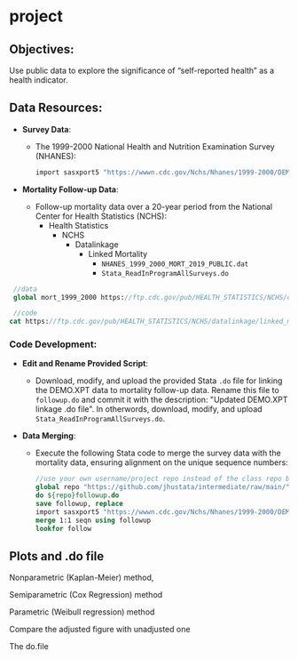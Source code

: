 # project

## Objectives:

Use public data to explore the significance of “self-reported health” as a health indicator.

## Data Resources:

- **Survey Data**:
  - The 1999-2000 National Health and Nutrition Examination Survey (NHANES):
    ```stata
    import sasxport5 "https://wwwn.cdc.gov/Nchs/Nhanes/1999-2000/DEMO.XPT", clear
    ```

- **Mortality Follow-up Data**:
  - Follow-up mortality data over a 20-year period from the National Center for Health Statistics (NCHS):
     - Health Statistics
        - NCHS
           - Datalinkage
              - Linked Mortality
                 - `NHANES_1999_2000_MORT_2019_PUBLIC.dat`
                 - `Stata_ReadInProgramAllSurveys.do`
                 
                             
```stata
 //data
 global mort_1999_2000 https://ftp.cdc.gov/pub/HEALTH_STATISTICS/NCHS/datalinkage/linked_mortality/NHANES_1999_2000_MORT_2019_PUBLIC.dat

 //code
cat https://ftp.cdc.gov/pub/HEALTH_STATISTICS/NCHS/datalinkage/linked_mortality/Stata_ReadInProgramAllSurveys.do
 ```

### Code Development:

- **Edit and Rename Provided Script**:
  - Download, modify, and upload the provided Stata `.do` file for linking the DEMO.XPT data to mortality follow-up data. Rename this file to `followup.do` and commit it with the description: "Updated DEMO.XPT linkage .do file". In otherwords, download, modify, and upload `Stata_ReadInProgramAllSurveys.do`.

- **Data Merging**:
  - Execute the following Stata code to merge the survey data with the mortality data, ensuring alignment on the unique sequence numbers:
    ```stata
    //use your own username/project repo instead of the class repo below
    global repo "https://github.com/jhustata/intermediate/raw/main/"
    do ${repo}followup.do
    save followup, replace 
    import sasxport5 "https://wwwn.cdc.gov/Nchs/Nhanes/1999-2000/DEMO.XPT", clear
    merge 1:1 seqn using followup
    lookfor follow
    ```
## Plots and .do file

Nonparametric (Kaplan-Meier) method,

Semiparametric (Cox Regression) method

Parametric (Weibull regression) method

Compare the adjusted figure with unadjusted one

The do.file
